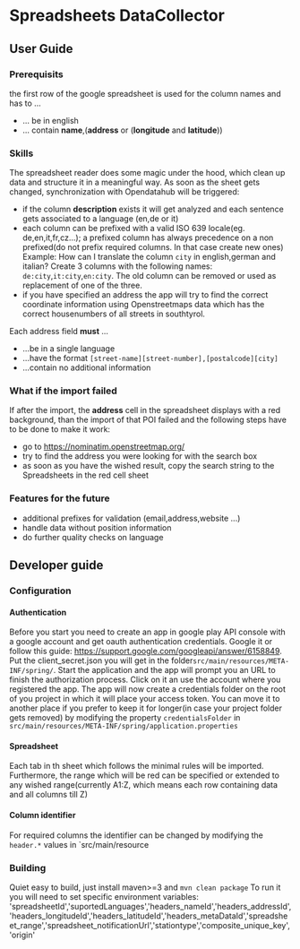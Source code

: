 Spreadsheets DataCollector
======================

## User Guide
### Prerequisits

the first row of the google spreadsheet is used for the column names and has to ...
- ... be in english
- ... contain **name**,(**address** or (**longitude** and **latitude**))

### Skills
The spreadsheet reader does some magic under the hood, which clean up data and structure it in a meaningful way. As soon as the sheet gets changed, synchronization with Opendatahub will be triggered:
- if the column **description** exists it will get analyzed and each sentence gets associated to a language (en,de or it)
- each column can be prefixed with a valid ISO 639 locale(eg. de,en,it,fr,cz...); a prefixed column has always precedence on a non prefixed(do not prefix required columns. In that case create new ones) Example: How can I translate the column `city` in english,german and italian? Create 3 columns with the following names:  `de:city`,`it:city`,`en:city`. The old column can be removed or used as replacement of one of the three.
- if you have specified an address the app will try to find the correct coordinate information using Openstreetmaps data which has the correct housenumbers of all streets in southtyrol. 

Each address field **must** ...
- ...be in a single language
- ...have the format `[street-name][street-number],[postalcode][city]`
- ...contain no additional information

### What if the import failed
If after the import, the **address** cell in the spreadsheet displays with a red background, than the import of that POI failed and the following steps have to be done to make it work:
- go to https://nominatim.openstreetmap.org/
- try to find the address you were looking for with the search box
- as soon as you have the wished result, copy the search string to the Spreadsheets in the red cell sheet

### Features for the future
- additional prefixes for validation (email,address,website ...)
- handle data without position information
- do further quality checks on language

## Developer guide

### Configuration

#### Authentication
Before you start you need to create an app in google play API console with a google account and get oauth authentication credentials. Google it or follow this guide: https://support.google.com/googleapi/answer/6158849.
Put the client_secret.json you will get in the folder`src/main/resources/META-INF/spring/`. Start the application and the app will prompt you an URL to finish the authorization process. Click on it an use the account where you registered the app. The app will now create a credentials folder on the root of you project in which it will place your access token. You can move it to another place if you prefer to keep it for longer(in case your project folder gets removed) by modifying the property `credentialsFolder` in `src/main/resources/META-INF/spring/application.properties`
#### Spreadsheet
Each tab in th sheet which follows the minimal rules will be imported. Furthermore, the range which will be red can be specified or extended to any wished range(currently A1:Z, which means each row containing data and all columns till Z)

#### Column identifier
For required columns the identifier can be changed by modifying the `header.*` values in `src/main/resource


### Building
Quiet easy to build, just install maven>=3 and `mvn clean package`
To run it you will need to set specific environment variables:
'spreadsheetId','suportedLanguages','headers_nameId','headers_addressId','headers_longitudeId','headers_latitudeId','headers_metaDataId','spreadsheet_range','spreadsheet_notificationUrl','stationtype','composite_unique_key','origin'

